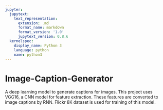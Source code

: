 ```yaml
---
jupyter:
  jupytext:
    text_representation:
      extension: .md
      format_name: markdown
      format_version: '1.0'
      jupytext_version: 0.8.6
  kernelspec:
    display_name: Python 3
    language: python
    name: python3
---
```


# Image-Caption-Generator

A deep learning model to generate captions for images. This project uses VGG16, a CNN model for feature extraction.
These features are converted to image captions by RNN. 
Flickr 8K dataset is used for training of this model.
